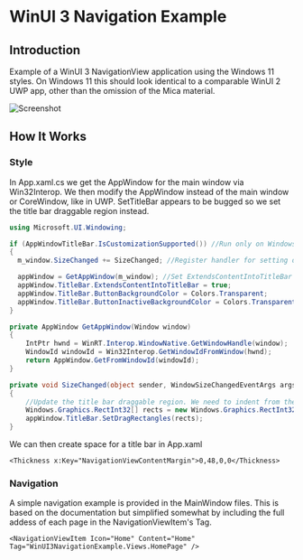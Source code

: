 # WinUI 3 Navigation Example

## Introduction

Example of a WinUI 3 NavigationView application using the Windows 11 styles. 
On Windows 11 this should look identical to a comparable WinUI 2 UWP app, other than the omission of the Mica material. 

![Screenshot](docs/images/img.jpg)

## How It Works
### Style
In App.xaml.cs we get the AppWindow for the main window via Win32Interop. 
We then modify the AppWindow instead of the main window or CoreWindow, like in UWP.
SetTitleBar appears to be bugged so we set the title bar draggable region instead.
```c#
using Microsoft.UI.Windowing;
```
```c#
if (AppWindowTitleBar.IsCustomizationSupported()) //Run only on Windows 11
{
  m_window.SizeChanged += SizeChanged; //Register handler for setting draggable rects

  appWindow = GetAppWindow(m_window); //Set ExtendsContentIntoTitleBar for the AppWindow not the window
  appWindow.TitleBar.ExtendsContentIntoTitleBar = true;
  appWindow.TitleBar.ButtonBackgroundColor = Colors.Transparent;
  appWindow.TitleBar.ButtonInactiveBackgroundColor = Colors.Transparent;
}
```
```c#
private AppWindow GetAppWindow(Window window)
{
    IntPtr hwnd = WinRT.Interop.WindowNative.GetWindowHandle(window);
    WindowId windowId = Win32Interop.GetWindowIdFromWindow(hwnd);
    return AppWindow.GetFromWindowId(windowId);
}
```
```c#
private void SizeChanged(object sender, WindowSizeChangedEventArgs args)
{
    //Update the title bar draggable region. We need to indent from the left both for the nav back button and to avoid the system menu
    Windows.Graphics.RectInt32[] rects = new Windows.Graphics.RectInt32[] { new Windows.Graphics.RectInt32(48, 0, (int)args.Size.Width - 48, 48) }; 
    appWindow.TitleBar.SetDragRectangles(rects);
}
```

We can then create space for a title bar in App.xaml
```xaml
<Thickness x:Key="NavigationViewContentMargin">0,48,0,0</Thickness>
```

### Navigation

A simple navigation example is provided in the MainWindow files. This is based on the documentation but simplified somewhat by including the full addess of each page in the NavigationViewItem's Tag.
```xaml
<NavigationViewItem Icon="Home" Content="Home" Tag="WinUI3NavigationExample.Views.HomePage" />
```


